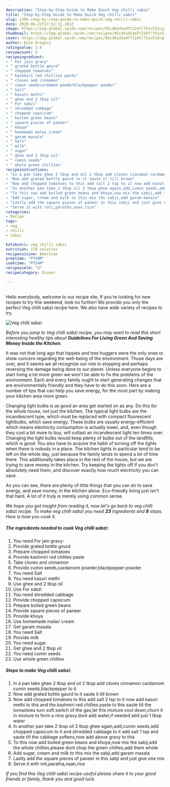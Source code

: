 ```yaml
---
description: "Step-by-Step Guide to Make Quick Veg chilli sabzi"
title: "Step-by-Step Guide to Make Quick Veg chilli sabzi"
slug: 1305-step-by-step-guide-to-make-quick-veg-chilli-sabzi
date: 2020-06-22T17:52:11.281Z
image: https://img-global.cpcdn.com/recipes/95cdb1d5adff224f/751x532cq70/veg-chilli-sabzi-recipe-main-photo.jpg
thumbnail: https://img-global.cpcdn.com/recipes/95cdb1d5adff224f/751x532cq70/veg-chilli-sabzi-recipe-main-photo.jpg
cover: https://img-global.cpcdn.com/recipes/95cdb1d5adff224f/751x532cq70/veg-chilli-sabzi-recipe-main-photo.jpg
author: Kyle Gregory
ratingvalue: 3.6
reviewcount: 5
recipeingredient:
- " For jain gravy"
- " grated bottle gourd"
- " chopped tomatoes"
- " kashmiri red chillies paste"
- " cloves and cinnamon"
- " cumin seedscardamom powderblackpepper powder"
- " Salt"
- " kasuri methi"
- " ghee and 2 tbsp oil"
- " For sabzi"
- " shredded cabbage"
- " chopped capsicum"
- " boiled green beans"
- " square pieces of paneer"
- " khoya"
- " homemade malai cream"
- " garam masala"
- " Salt"
- " milk"
- " sugar"
- " ghee and 2 tbsp oil"
- " cumin seeds"
- " whole green chillies"
recipeinstructions:
- "In a pan take ghee 2 tbsp and oil 2 tbsp add cloves cinnamon cardamom cumin seeds,blackpepper to it"
- "Now add grated bottle gaurd to it saute it till brown"
- "Now add chopped tomatoes to this add salt 2 tsp to it now add kasuri methi to this and the kashmiri red chillies paste to this saute till the tomaotoes turn soft.switch of the gas,let this mixture cool down,churn it in mixture to form a nice gravy.dont add water,if needed add just 1 tbsp water"
- "In another pan take 2 tbsp oil 2 tbsp ghee again,add,cumin seeds,add chopped capsicum to it and shredded cabbage to it add salt 1 tsp and saute till the cabbage softens,now add above gravy to this"
- "To this now add boiled green beans and khoya,now mix the sabji,add the whole chillies.please dont chop the green chillies,add them whole"
- "Add sugar, cream and milk to this mix the sabji,add garam masala"
- "Lastly add the square pieces of paneer in this sabji and just give one mix"
- "Serve it with roti,paratha,naan,rice"
categories:
- Recipe
tags:
- veg
- chilli
- sabzi

katakunci: veg chilli sabzi 
nutrition: 178 calories
recipecuisine: American
preptime: "PT40M"
cooktime: "PT54M"
recipeyield: "3"
recipecategory: Dinner

---
```

<br>
Hello everybody, welcome to our recipe site, If you're looking for new recipes to try this weekend, look no further! We provide you only the perfect Veg chilli sabzi recipe here. We also have wide variety of recipes to try.
<br>


![Veg chilli sabzi](https://img-global.cpcdn.com/recipes/95cdb1d5adff224f/751x532cq70/veg-chilli-sabzi-recipe-main-photo.jpg)

<i>Before you jump to Veg chilli sabzi recipe, you may want to read this short interesting healthy tips about 
<strong>Guidelines For Living Green And Saving Money Inside the Kitchen</strong>.</i>
</br>

It was not that long ago that hippies and tree huggers were the only ones to show concern regarding the well-being of the environment. Those days are over, and it seems we all recognize our role in stopping and perhaps reversing the damage being done to our planet. Unless everyone begins to start living a lot more green we won't be able to fix the problems of the environment. Each and every family ought to start generating changes that are environmentally friendly and they have to do this soon. Here are a number of tips that can help you save energy, for the most part by making your kitchen area more green.

Changing light bulbs is as good an area get started on as any. Do this for the whole house, not just the kitchen. The typical light bulbs are the incandescent type, which must be replaced with compact fluorescent lightbulbs, which save energy. These bulbs are usually energy-efficient which means electricity consumption is actually lower, and, even though they cost a bit more to buy, will outlast an incandescent light ten times over. Changing the light bulbs would keep plenty of bulbs out of the landfills, which is good. You also have to acquire the habit of turning off the lights when there is nobody in a place. The kitchen lights in particular tend to be left on the whole day, just because the family tends to spend a lot of time there. This additionally takes place in the rest of the house, but we are trying to save money in the kitchen. Try keeping the lights off if you don't absolutely need them, and discover exactly how much electricity you can save.

As you can see, there are plenty of little things that you can do to save energy, and save money, in the kitchen alone. Eco-friendly living just isn't that hard. A lot of it truly is merely using common sense.


<i>We hope you got insight from reading it, now let's go back to veg chilli sabzi recipe. To make veg chilli sabzi you need <strong>23</strong> ingredients and <strong>8</strong> steps. Here is how you cook it.
</i>

##### The ingredients needed to cook Veg chilli sabzi:

1. You need  For jain gravy-
1. Provide  grated bottle gourd
1. Prepare  chopped tomatoes
1. Provide  kashmiri red chillies paste
1. Take  cloves and cinnamon
1. Provide  cumin seeds,cardamom powder,blackpepper powder
1. You need  Salt
1. You need  kasuri methi
1. Use  ghee and 2 tbsp oil
1. Use  For sabzi
1. You need  shredded cabbage
1. Provide  chopped capsicum
1. Prepare  boiled green beans
1. Provide  square pieces of paneer
1. Provide  khoya
1. Use  homemade malai/ cream
1. Get  garam masala
1. You need  Salt
1. Provide  milk
1. You need  sugar
1. Get  ghee and 2 tbsp oil
1. You need  cumin seeds
1. Use  whole green chillies


##### Steps to make Veg chilli sabzi:

1. In a pan take ghee 2 tbsp and oil 2 tbsp add cloves cinnamon cardamom cumin seeds,blackpepper to it
1. Now add grated bottle gaurd to it saute it till brown
1. Now add chopped tomatoes to this add salt 2 tsp to it now add kasuri methi to this and the kashmiri red chillies paste to this saute till the tomaotoes turn soft.switch of the gas,let this mixture cool down,churn it in mixture to form a nice gravy.dont add water,if needed add just 1 tbsp water
1. In another pan take 2 tbsp oil 2 tbsp ghee again,add,cumin seeds,add chopped capsicum to it and shredded cabbage to it add salt 1 tsp and saute till the cabbage softens,now add above gravy to this
1. To this now add boiled green beans and khoya,now mix the sabji,add the whole chillies.please dont chop the green chillies,add them whole
1. Add sugar, cream and milk to this mix the sabji,add garam masala
1. Lastly add the square pieces of paneer in this sabji and just give one mix
1. Serve it with roti,paratha,naan,rice


<i>If you find this Veg chilli sabzi recipe useful please share it to your good friends or family, thank you and good luck.</i>
